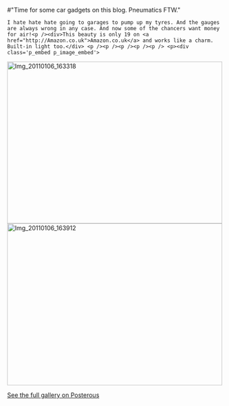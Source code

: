 #"Time for some car gadgets on this blog. Pneumatics FTW."


    I hate hate hate going to garages to pump up my tyres. And the gauges are always wrong in any case. And now some of the chancers want money for air!<p /><div>This beauty is only 19 on <a href="http://Amazon.co.uk">Amazon.co.uk</a> and works like a charm. Built-in light too.</div> <p /><p /><p /><p /><p /> <p><div class='p_embed p_image_embed'>
<a href="http://getfile5.posterous.com/getfile/files.posterous.com/conoroneill/7TltYGoq60KU7Ou8Pdm5Hfz7RDT6sEtURxMNSoPmUDWB4bzlEXqNiHFlazV7/IMG_20110106_163318.jpg.scaled.1000.jpg"><img alt="Img_20110106_163318" height="377" src="http://getfile4.posterous.com/getfile/files.posterous.com/conoroneill/2kzUlPFOA7GuPCm14WsdUS8CiiR49frELHZCNIzJx3bMx4dCtSSyF5k0KyUG/IMG_20110106_163318.jpg.scaled.500.jpg" width="500" /></a>
<a href="http://getfile0.posterous.com/getfile/files.posterous.com/conoroneill/RTpTS2Rcufwbfj4ESY5V4d81dz9WQHgkgBGfRxUVz2n6gJ9mk4Gtn7KQNB6U/IMG_20110106_163912.jpg.scaled.1000.jpg"><img alt="Img_20110106_163912" height="377" src="http://getfile9.posterous.com/getfile/files.posterous.com/conoroneill/0S2tFjvy9qD7SJmAlE3kN8Ph32GK20kRWkZd8EHrl8MQJAkRgbs5NmXTgnwa/IMG_20110106_163912.jpg.scaled.500.jpg" width="500" /></a>
<div class='p_see_full_gallery'><a href="http://conoroneill.posterous.com/time-for-some-car-gadgets-on-this-blog-pneuma">See the full gallery on Posterous</a></div>
</div>
</p>
  